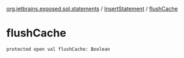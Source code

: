 [org.jetbrains.exposed.sql.statements](../index.md) / [InsertStatement](index.md) / [flushCache](.)

# flushCache

`protected open val flushCache: Boolean`